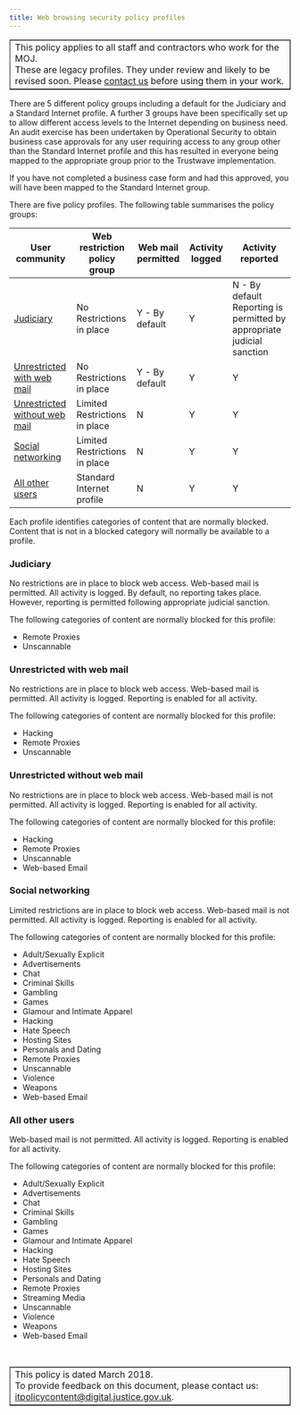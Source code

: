 ```yaml
---
title: Web browsing security policy profiles
---
```


<table border='1'>
<tr valign='top'>
<td>This policy applies to all staff and contractors who work for the MOJ.<br/>
These are legacy profiles. They under review and likely to be revised soon. Please <a href="mailto:itpolicycontent@digital.justice.gov.uk?subject=web-browsing-security-policy-profiles">contact us</a> before using them in your work.</td>
</tr>
</table>

There are 5 different policy groups including a default for the Judiciary and a Standard Internet profile. A further 3 groups have been specifically set up to allow different access levels to the Internet depending on business need. An audit exercise has been undertaken by Operational Security to obtain business case approvals for any user requiring access to any group other than the Standard Internet profile and this has resulted in everyone being mapped to the appropriate group prior to the Trustwave implementation.

If you have not completed a business case form and had this approved, you will have been mapped to the Standard Internet group.

There are five policy profiles. The following table summarises the policy groups:

| User community | Web restriction policy group | Web mail permitted | Activity logged | Activity reported |
|---|---|---|---|---|
| [Judiciary](#judiciary) | No Restrictions in place | Y - By default | Y | N - By default Reporting is permitted by appropriate judicial sanction |
| [Unrestricted with web mail](#unrestrictedwithwebmail) | No Restrictions in place | Y - By default | Y | Y |
| [Unrestricted without web mail](#unrestrictedwithoutwebmail)  | Limited Restrictions in place | N | Y | Y |
| [Social networking](#socialnetworking) | Limited Restrictions in place | N | Y | Y |
| [All other users](#allotherusers) | Standard Internet profile | N | Y | Y |

Each profile identifies categories of content that are normally blocked. Content that is not in a blocked category will normally be available to a profile.

<a id="judiciary"></a>

### Judiciary

No restrictions are in place to block web access. Web-based mail is permitted. All activity is logged. By default, no reporting takes place. However, reporting is permitted following appropriate judicial sanction.

The following categories of content are normally blocked for this profile:

- Remote Proxies
- Unscannable

<a id="unrestrictedwithwebmail"></a>

### Unrestricted with web mail

No restrictions are in place to block web access. Web-based mail is permitted. All activity is logged. Reporting is enabled for all activity.

The following categories of content are normally blocked for this profile:

- Hacking
- Remote Proxies
- Unscannable

<a id="unrestrictedwithoutwebmail"></a>

### Unrestricted without web mail

No restrictions are in place to block web access. Web-based mail is not permitted. All activity is logged. Reporting is enabled for all activity.

The following categories of content are normally blocked for this profile:

- Hacking
- Remote Proxies
- Unscannable
- Web-based Email

<a id="socialnetworking"></a>

### Social networking

Limited restrictions are in place to block web access. Web-based mail is not permitted. All activity is logged. Reporting is enabled for all activity.

The following categories of content are normally blocked for this profile:

- Adult/Sexually Explicit
- Advertisements
- Chat
- Criminal Skills
- Gambling
- Games
- Glamour and Intimate Apparel
- Hacking
- Hate Speech
- Hosting Sites
- Personals and Dating
- Remote Proxies
- Unscannable
- Violence
- Weapons
- Web-based Email

<a id="allotherusers"></a>

### All other users

Web-based mail is not permitted. All activity is logged. Reporting is enabled for all activity.

The following categories of content are normally blocked for this profile:

- Adult/Sexually Explicit
- Advertisements
- Chat
- Criminal Skills
- Gambling
- Games
- Glamour and Intimate Apparel
- Hacking
- Hate Speech
- Hosting Sites
- Personals and Dating
- Remote Proxies
- Streaming Media
- Unscannable
- Violence
- Weapons
- Web-based Email

<p>&nbsp;</p>

<table border='1'>
<tr valign='top'>
<td>This policy is dated March 2018.<br/>
To provide feedback on this document, please contact us: <a href="mailto:itpolicycontent@digital.justice.gov.uk?subject=web-browsing-security-policy-profiles">itpolicycontent@digital.justice.gov.uk</a>.</td>
</tr>
</table>
